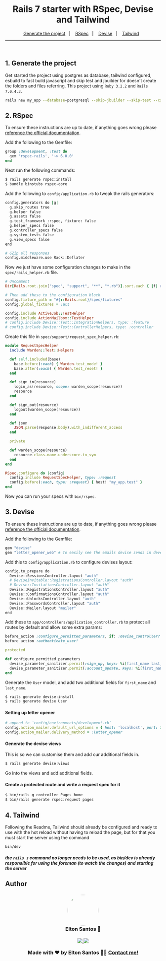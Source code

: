 
<h1 align="center">
  Rails 7 starter with RSpec, Devise and Tailwind
</h1>

<p align="center">
  <a href="#1-generate-the-project">Generate the project</a>&nbsp;&nbsp;&nbsp;|&nbsp;&nbsp;&nbsp;
  <a href="#2-rspec">RSpec</a>&nbsp;&nbsp;&nbsp;|&nbsp;&nbsp;&nbsp;
  <a href="#3-devise">Devise</a>&nbsp;&nbsp;&nbsp;|&nbsp;&nbsp;&nbsp;
  <a href="#4-tailwind">Tailwind</a>&nbsp;&nbsp;&nbsp;
</p>

---

<br />

## 1. Generate the project

Get started the project using postgres as database, tailwind configured, esbuild to fast build javascript and skip test and jbuilder for doesn't create the folders and files referring. This project using `Ruby 3.2.2` and `Rails 7.0.4.3`.

```sh
rails new my_app --database=postgresql --skip-jbuilder --skip-test --css=tailwind --javascript=esbuild
```

## 2. RSpec

To ensure these instructions are up to date, if anything goes wrong please [reference the official documentation](https://github.com/rspec/rspec-rails).

Add the following to the Gemfile:

```ruby
group :development, :test do
  gem 'rspec-rails', '~> 6.0.0'
end
```

Next run the following commands:

```sh
$ rails generate rspec:install
$ bundle binstubs rspec-core
```

Add the following to `config/application.rb` to tweak the rails generators:

```sh
config.generators do |g|
  g.skip_routes true
  g.helper false
  g.assets false
  g.test_framework :rspec, fixture: false
  g.helper_specs false
  g.controller_specs false
  g.system_tests false
  g.view_specs false
end

# GZip all responses
config.middleware.use Rack::Deflater
```

Now we just have some configuration changes to make in the `spec/rails_helper.rb` file.

```ruby
# Uncomment
Dir[Rails.root.join("spec", "support", "**", "*.rb")].sort.each { |f| require f }

# Then add these to the configuration block
config.fixture_path = "#{::Rails.root}/spec/fixtures"
config.global_fixtures = :all

config.include ActiveJob::TestHelper
config.include ActionMailbox::TestHelper
# config.include Devise::Test::IntegrationHelpers, type: :feature
# config.include Devise::Test::ControllerHelpers, type: :controller
```

Create this file in `spec/support/request_spec_helper.rb`:

```ruby
module RequestSpecHelper
  include Warden::Test::Helpers

  def self.included(base)
    base.before(:each) { Warden.test_mode! }
    base.after(:each) { Warden.test_reset! }
  end

  def sign_in(resource)
    login_as(resource, scope: warden_scope(resource))
    resource
  end

  def sign_out(resource)
    logout(warden_scope(resource))
  end

  def json
    JSON.parse(response.body).with_indifferent_access
  end

  private

  def warden_scope(resource)
    resource.class.name.underscore.to_sym
  end
end

RSpec.configure do |config|
  config.include RequestSpecHelper, type: :request
  config.before(:each, type: :request) { host! "my_app.test" }
end
```
Now you can run your specs with `bin/rspec`.

## 3. Devise

To ensure these instructions are up to date, if anything goes wrong please [reference the official documentation](https://github.com/heartcombo/devise).

Add the following to the Gemfile:

```ruby
gem "devise"
gem "letter_opener_web" # To easily see the emails devise sends in development
```

Add this to `config/application.rb` to configure devises layout:

```sh
config.to_prepare do
  Devise::SessionsController.layout "auth"
  # DeviseInvitable::RegistrationsController.layout "auth"
  # Devise::InvitationsController.layout "auth"
  Devise::RegistrationsController.layout "auth"
  Devise::ConfirmationsController.layout "auth"
  Devise::UnlocksController.layout "auth"
  Devise::PasswordsController.layout "auth"
  Devise::Mailer.layout "mailer"
end
```

Add these to `app/controllers/application_controller.rb` to protect all routes by default and allow some extra params:

```ruby
before_action :configure_permitted_parameters, if: :devise_controller?
before_action :authenticate_user!

protected

def configure_permitted_parameters
  devise_parameter_sanitizer.permit(:sign_up, keys: %i[first_name last_name terms_and_conditions])
  devise_parameter_sanitizer.permit(:account_update, keys: %i[first_name last_name])
end
```

Generate the `User` model, and add two additional fields for `first_name` and `last_name`.

```sh
$ rails generate devise:install
$ rails generate devise User
```

#### Setting up letter opener

```ruby
# append to `config/environments/development.rb`
config.action_mailer.default_url_options = { host: 'localhost', port: 3000 }
config.action_mailer.delivery_method = :letter_opener
```

#### Generate the devise views

This is so we can customise them and add our additional fields in.

```sh
$ rails generate devise:views
```

Go into the views and add additional fields.

#### Create a protected route and write a request spec for it

```sh
$ bin/rails g controller Pages home
$ bin/rails generate rspec:request pages
```

## 4. Tailwind

Following the Readme, Tailwind should already be configured and ready to use with the hot reload without having to reload the page, but for that you must start the server using the command

`bin/dev` 

##### the `rails s` command no longer needs to be used, as bin/dev is already responsible for using the foreman (to watch the changes) and starting the server 

## Author

<h3 align="center">
  <img style="border-radius: 50%" src="https://avatars3.githubusercontent.com/u/1292594?s=460&u=0b1bfb0fc81256c59dc33f31ce344231bd5a5286&v=4" width="100px;" alt=""/>
  <br/>
  <strong>Elton Santos</strong> 🚀
  <br/>
  <br/>

 <a href="https://www.linkedin.com/in/eltonmelosantos" alt="LinkedIn" target="blank">
    <img src="https://img.shields.io/badge/-LinkedIn-blue?style=flat-square&logo=Linkedin&logoColor=white" />
  </a>

  <a href="mailto:elton.melo.santos@gmail.com?subject=Olá%20Elton" alt="Email" target="blank">
    <img src="https://img.shields.io/badge/-Gmail-c14438?style=flat-square&logo=Gmail&logoColor=white&link=mailto:elton.melo.santos@gmail.com" />
  </a>

<br/>

Made with ❤️ by Elton Santos 👋🏽 [Contact me!](https://www.linkedin.com/in/eltonmelosantos/)

</h3>